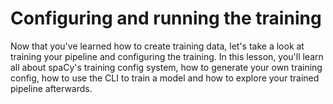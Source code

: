 # Configuring and running the training

Now that you've learned how to create training data, let's take a look at training your pipeline and configuring the
training. In this lesson, you'll learn all about spaCy's training config system, how to generate your own training
config, how to use the CLI to train a model and how to explore your trained pipeline afterwards.
